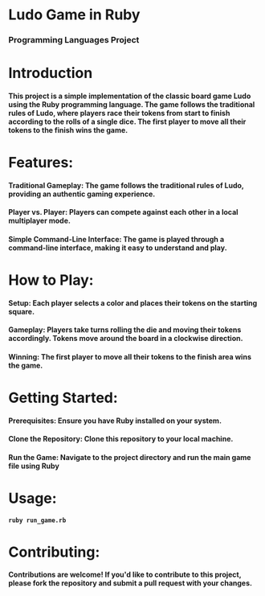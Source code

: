 # **Ludo Game in Ruby**
### Programming Languages Project
#
# Introduction
#### This project is a simple implementation of the classic board game Ludo using the Ruby programming language. The game follows the traditional rules of Ludo, where players race their tokens from start to finish according to the rolls of a single dice. The first player to move all their tokens to the finish wins the game.
#
#
# Features:
#### Traditional Gameplay: The game follows the traditional rules of Ludo, providing an authentic gaming experience.
#### Player vs. Player: Players can compete against each other in a local multiplayer mode.
#### Simple Command-Line Interface: The game is played through a command-line interface, making it easy to understand and play.
#
# How to Play:
#### Setup: Each player selects a color and places their tokens on the starting square.
#### Gameplay: Players take turns rolling the die and moving their tokens accordingly. Tokens move around the board in a clockwise direction.
#### Winning: The first player to move all their tokens to the finish area wins the game.
#
# Getting Started:
#### **Prerequisites:** Ensure you have Ruby installed on your system.
#### Clone the Repository: Clone this repository to your local machine.
#### Run the Game: Navigate to the project directory and run the main game file using Ruby
#
# Usage:
####  `ruby run_game.rb`
#
# Contributing:
#### Contributions are welcome! If you'd like to contribute to this project, please fork the repository and submit a pull request with your changes.
#
